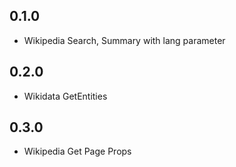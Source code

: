 ## 0.1.0

- Wikipedia Search, Summary with lang parameter

## 0.2.0

- Wikidata GetEntities

## 0.3.0

- Wikipedia Get Page Props


